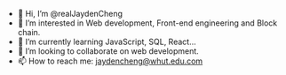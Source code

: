 - 👋 Hi, I’m @realJaydenCheng
- 👀 I’m interested in Web development, Front-end engineering and Block chain.
- 🌱 I’m currently learning JavaScript, SQL, React...
- 💞️ I’m looking to collaborate on web development.
- 📫 How to reach me: jaydencheng@whut.edu.com

<!---
realJaydenCheng/realJaydenCheng is a ✨ special ✨ repository because its `README.md` (this file) appears on your GitHub profile.
You can click the Preview link to take a look at your changes.
--->
